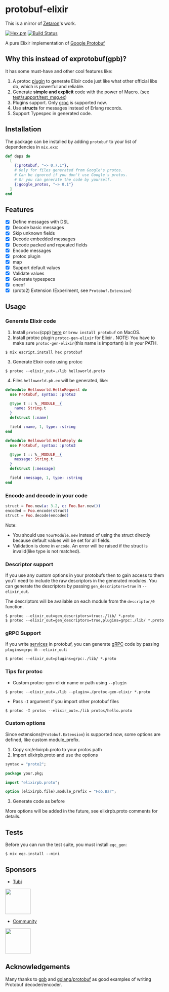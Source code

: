 # protobuf-elixir

This is a mirror of [Zetaron](https://github.com/zetaron/protobuf-elixir)'s work.

[![Hex.pm](https://img.shields.io/hexpm/v/protobuf.svg)](https://hex.pm/packages/protobuf)
[![Build Status](https://travis-ci.org/tony612/protobuf-elixir.svg?branch=master)](https://travis-ci.org/tony612/protobuf-elixir)

A pure Elixir implementation of [Google Protobuf](https://developers.google.com/protocol-buffers/)

## Why this instead of exprotobuf(gpb)?

It has some must-have and other cool features like:

1. A protoc [plugin](https://developers.google.com/protocol-buffers/docs/cpptutorial#compiling-your-protocol-buffers) to generate Elixir code just like what other official libs do, which is powerful and reliable.
2. Generate **simple and explicit** code with the power of Macro. (see [test/support/test_msg.ex](https://github.com/tony612/protobuf-elixir/blob/master/test/support/test_msg.ex))
3. Plugins support. Only [grpc](https://github.com/tony612/grpc-elixir) is supported now.
4. Use **structs** for messages instead of Erlang records.
5. Support Typespec in generated code.

## Installation

The package can be installed by adding `protobuf` to your list of dependencies in `mix.exs`:

```elixir
def deps do
  [
    {:protobuf, "~> 0.7.1"},
    # Only for files generated from Google's protos.
    # Can be ignored if you don't use Google's protos.
    # Or you can generate the code by yourself.
    {:google_protos, "~> 0.1"}
  ]
end
```

## Features

* [x] Define messages with DSL
* [x] Decode basic messages
* [x] Skip unknown fields
* [x] Decode embedded messages
* [x] Decode packed and repeated fields
* [x] Encode messages
* [x] protoc plugin
* [x] map
* [x] Support default values
* [x] Validate values
* [x] Generate typespecs
* [x] oneof
* [x] (proto2) Extension (Experiment, see `Protobuf.Extension`)

## Usage

### Generate Elixir code

1. Install `protoc`(cpp) [here](https://github.com/google/protobuf/blob/master/src/README.md) or `brew install protobuf` on MacOS.
2. Install protoc plugin `protoc-gen-elixir` for Elixir . NOTE: You have to make sure `protoc-gen-elixir`(this name is important) is in your PATH.
```
$ mix escript.install hex protobuf
```
3. Generate Elixir code using protoc
```
$ protoc --elixir_out=./lib helloworld.proto
```
4. Files `helloworld.pb.ex` will be generated, like:

```elixir
defmodule Helloworld.HelloRequest do
  use Protobuf, syntax: :proto3

  @type t :: %__MODULE__{
    name: String.t
  }
  defstruct [:name]

  field :name, 1, type: :string
end

defmodule Helloworld.HelloReply do
  use Protobuf, syntax: :proto3

  @type t :: %__MODULE__{
    message: String.t
  }
  defstruct [:message]

  field :message, 1, type: :string
end
```

### Encode and decode in your code

```elixir
struct = Foo.new(a: 3.2, c: Foo.Bar.new())
encoded = Foo.encode(struct)
struct = Foo.decode(encoded)
```

Note:
- You should use `YourModule.new` instead of using the struct directly because default values will be set for all fields.
- Validation is done in `encode`. An error will be raised if the struct is invalid(like type is not matched).

### Descriptor support

If you use any custom options in your protobufs then to gain access to them you'll need to include the raw descriptors in the generated modules. You can generate the descriptors by passing `gen_descriptors=true` in `--elixir_out`.

The descriptors will be available on each module from the `descriptor/0` function.

```
$ protoc --elixir_out=gen_descriptors=true:./lib/ *.proto
$ protoc --elixir_out=gen_descriptors=true,plugins=grpc:./lib/ *.proto
```

### gRPC Support

If you write [services](https://developers.google.com/protocol-buffers/docs/proto#services) in protobuf, you can generate [gRPC](https://github.com/tony612/grpc-elixir) code by passing `plugins=grpc` in `--elixir_out`:
```
$ protoc --elixir_out=plugins=grpc:./lib/ *.proto
```

### Tips for protoc

- Custom protoc-gen-elixir name or path using `--plugin`
```
$ protoc --elixir_out=./lib --plugin=./protoc-gen-elixir *.proto
```
- Pass `-I` argument if you import other protobuf files
```
$ protoc -I protos --elixir_out=./lib protos/hello.proto
```

### Custom options

Since extensions(`Protobuf.Extension`) is supported now, some options are defined, like custom module_prefix.

1. Copy src/elixirpb.proto to your protos path
2. Import elixirpb.proto and use the options

```proto
syntax = "proto2";

package your.pkg;

import "elixirpb.proto";

option (elixirpb.file).module_prefix = "Foo.Bar";
```
3. Generate code as before

More options will be added in the future, see elixirpb.proto comments for details.

## Tests

Before you can run the test suite, you must install `eqc_gen`:

```
$ mix eqc.install --mini
```

## Sponsors

* [Tubi](https://tubitv.com/)

<img src="https://user-images.githubusercontent.com/1253659/37473536-4db44048-28a9-11e8-90d5-f8a2f5a8d53c.jpg" height="80">

* [Community](https://www.community.com)

<img src="https://user-images.githubusercontent.com/1253659/84641850-3f163d80-af2e-11ea-98a2-cfb854180222.png" height="80">


## Acknowledgements

Many thanks to [gpb](https://github.com/tomas-abrahamsson/gpb) and
[golang/protobuf](https://github.com/golang/protobuf) as good examples of
writing Protobuf decoder/encoder.
